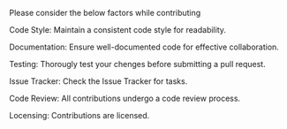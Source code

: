 Please consider the below factors while contributing

Code Style:
Maintain a consistent code style for readability.

Documentation:
Ensure well-documented code for effective collaboration.

Testing:
Thorougly test your chenges before submitting a pull request. 

Issue Tracker:
Check the Issue Tracker for tasks.

Code Review:
All contributions undergo a code review process.

Locensing:
Contributions are licensed.

